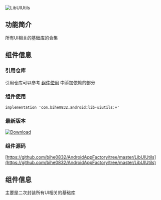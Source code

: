 ![LibUIUtils](https://img.shields.io/badge/AndroidAppFactory-LibUIUtils-brightgreen)
## 功能简介
    	
所有UI相关的基础库的合集

## 组件信息

### 引用仓库

引用仓库可以参考 [组件使用](./../start.md) 中添加依赖的部分

### 组件使用

    implementation 'com.bihe0832.android:lib-uiutils:+'

### 最新版本

[ ![Download](https://api.bintray.com/packages/bihe0832/android/lib-uiutils/images/download.svg) ](https://bintray.com/bihe0832/android/lib-uiutils/_latestVersion)


### 组件源码

[https://github.com/bihe0832/AndroidAppFactory/tree/master/LibUIUtils](https://github.com/bihe0832/AndroidAppFactory/tree/master/LibUIUtils)

## 组件信息

主要是二次封装所有UI相关的基础库
